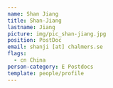 ```yaml
---
name: Shan Jiang
title: Shan-Jiang
lastname: Jiang
picture: img/pic_shan-jiang.jpg
position: PostDoc
email: shanji [at] chalmers.se
flags:
  - cn China
person-category: E Postdocs
template: people/profile
---
```

